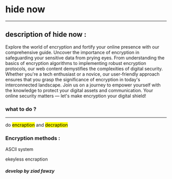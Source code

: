 <h1>hide now</h1>
<hr>
<h2>description of hide now : </h2>
<p>Explore the world of encryption and fortify your online presence with our comprehensive guide. Uncover the importance of encryption in
  safeguarding your sensitive data from prying eyes. From understanding the basics of encryption algorithms to implementing robust encryption protocols, our web content demystifies the 
  complexities of digital security. Whether you're a tech enthusiast or a novice, our user-friendly approach ensures that you grasp the significance of encryption in today's interconnected 
  landscape. Join us on a journey to empower yourself with the
  knowledge to protect your digital assets and communication. Your online security matters — let's make encryption your digital shield!</p>

<h3>what to do ?</h3>
<hr>
<p>do <mark>encraption</mark> and <mark>decraption</mark></p>

<h3>Encryption methods :</h3>
<p>ASCll system</p>
<p>ekeyless encraption</p>

<h5>develop by <i>ziad fawzy</i></h5>
